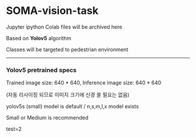 # SOMA-vision-task

Jupyter ipython Colab files will be archived here

Based on **Yolov5** algorithm

Classes will be targeted to pedestrian environment

---

### Yolov5 pretrained specs
Trained image size: 640 * 640, Inference image size: 640 * 640

(자동 리사이징 되므로 이미지 크기에 신경 쓸 필요는 없음)

yolov5s (small) model is default / n,s,m,l,x model exists

Small or Medium is recommended

test=2
